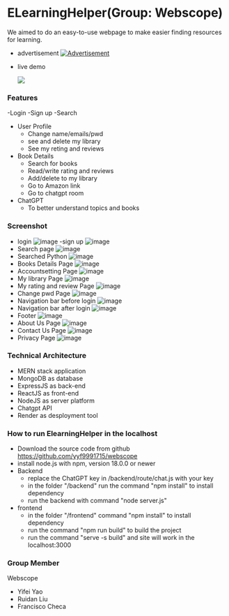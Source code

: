 # ELearningHelper(Group: Webscope) 

We aimed to do an easy-to-use webpage to make easier finding resources for learning.
- advertisement
[![Advertisement](https://res.cloudinary.com/marcomontalbano/image/upload/v1691074281/video_to_markdown/images/youtube--KAjMv5EHimw-c05b58ac6eb4c4700831b2b3070cd403.jpg)](https://youtu.be/KAjMv5EHimw "Advertisement")
- live demo
  
  [![](https://res.cloudinary.com/marcomontalbano/image/upload/v1691316628/video_to_markdown/images/youtube--fxIXqCb3rtQ-c05b58ac6eb4c4700831b2b3070cd403.jpg)](https://youtu.be/fxIXqCb3rtQ "")

### Features
-Login
-Sign up
-Search
- User Profile
    - Change name/emails/pwd
    - see and delete my library 
    - See my reting and reviews
- Book Details
    - Search for books
    - Read/write rating and reviews
    - Add/delete to my library
    - Go to Amazon link
    - Go to chatgpt room
- ChatGPT
    - To better understand topics and books

### Screenshot
- login
  ![image](https://github.com/yyf9991715/webscope/blob/test/img-folder/login.png)
-sign up
  ![image](https://github.com/yyf9991715/webscope/blob/test/img-folder/signup.png)
- Search page
  ![image](https://github.com/yyf9991715/webscope/blob/test/img-folder/search.png)
- Searched Python
  ![image](https://github.com/yyf9991715/webscope/blob/test/img-folder/searched.png)
- Books Details Page
  ![image](https://github.com/yyf9991715/webscope/blob/test/img-folder/bookdetails.png)
- Accountsetting Page
  ![image](https://github.com/yyf9991715/webscope/blob/test/img-folder/accountsetting.png)
- My library Page
  ![image](https://github.com/yyf9991715/webscope/blob/test/img-folder/mylib.png)
- My rating and review Page
  ![image](https://github.com/yyf9991715/webscope/blob/test/img-folder/myreview.png)
- Change pwd Page
  ![image](https://github.com/yyf9991715/webscope/blob/test/img-folder/changepwd.png)
- Navigation bar before login
  ![image](https://github.com/yyf9991715/webscope/blob/test/img-folder/nav_brforelogin.png)
- Navigation bar after login
  ![image](https://github.com/yyf9991715/webscope/blob/test/img-folder/nav_afterlogin.png)
- Footer
  ![image](https://github.com/yyf9991715/webscope/blob/test/img-folder/footer.png)
- About Us Page
  ![image](https://github.com/yyf9991715/webscope/blob/test/img-folder/aboutus.png)
- Contact Us Page
  ![image](https://github.com/yyf9991715/webscope/blob/test/img-folder/Contactus.png)
- Privacy Page
  ![image](https://github.com/yyf9991715/webscope/blob/test/img-folder/privacy.png)
### Technical Architecture
- MERN stack application
- MongoDB as database
- ExpressJS as back-end
- ReactJS as front-end
- NodeJS as server platform
- Chatgpt API
- Render as desployment tool
### How to run  ElearningHelper in the localhost
- Download the source code from github https://github.com/yyf9991715/webscope
- install node.js with npm, version 18.0.0 or newer 
- Backend
    - replace the ChatGPT key in /backend/route/chat.js with your key
    - in the folder "/backend" run the command "npm install" to install dependency
    - run the backend with command "node server.js"
- frontend
    - in the folder "/frontend" command "npm install" to install dependency
    - run the command "npm run build" to build the project
    - run the command "serve -s build" and site will work in the localhost:3000
    
### Group Member
Webscope
- Yifei Yao
- Ruidan Liu
- Francisco Checa

  



